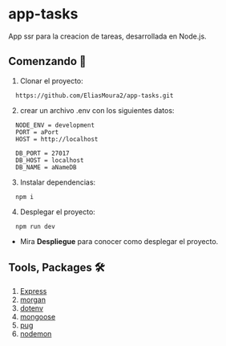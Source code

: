 # app-tasks
App ssr para la creacion de tareas, desarrollada en Node.js.
## Comenzando 🚀
1. Clonar el proyecto: 
```
  https://github.com/EliasMoura2/app-tasks.git
```
2. crear un archivo .env con los siguientes datos:
```
  NODE_ENV = development
  PORT = aPort
  HOST = http://localhost

  DB_PORT = 27017
  DB_HOST = localhost
  DB_NAME = aNameDB
```
3. Instalar dependencias:
```
  npm i
```
4. Desplegar el proyecto:
```
  npm run dev
```
- Mira **Despliegue** para conocer como desplegar el proyecto.
## Tools, Packages 🛠️
1. [Express](https://expressjs.com/)
2. [morgan](https://www.npmjs.com/package/morgan)
3. [dotenv](https://www.npmjs.com/package/dotenv)
4. [mongoose](https://mongoosejs.com/)
5. [pug](https://pugjs.org/api/getting-started.html)
6. [nodemon](https://nodemon.io/)
